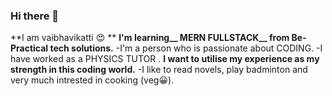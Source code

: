 ### Hi there 👋

**I am vaibhavikatti 😍 **
**I'm learning__ MERN FULLSTACK__ from Be-Practical tech solutions.**
-I'm a person who is passionate about CODING.
-I have worked as a PHYSICS TUTOR .
__I want to utilise my experience as my strength in this coding world.__
-I like to read novels, play badminton and very much intrested in cooking (veg😀).


